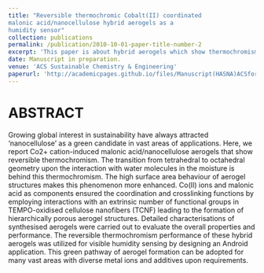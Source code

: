 ```yaml
---
title: "Reversible thermochromic Cobalt(II) coordinated
malonic acid/nanocellulose hybrid aerogels as a 
humidity sensor"
collection: publications
permalink: /publication/2010-10-01-paper-title-number-2
excerpt: 'This paper is about hybrid aerogels which show thermochromism (change colour with change in humidity of the surrounding environment).'
date: Manuscript in preparation.
venue: 'ACS Sustainable Chemistry & Engineering'
paperurl: 'http://academicpages.github.io/files/Manuscript(HASNA)ACSformat.pdf'
---
```


ABSTRACT
========
Growing global interest in sustainability have always attracted ‘nanocellulose’ as a green 
candidate in vast areas of applications. Here, we report Co2+ cation-induced malonic 
acid/nanocellulose aerogels that show reversible thermochromism. The transition from 
tetrahedral to octahedral geometry upon the interaction with water molecules in the moisture 
is behind this thermochromism. The high surface area behaviour of aerogel structures makes this 
phenomenon more enhanced. Co(II) ions and malonic acid as components ensured the 
coordination and crosslinking functions by employing interactions with an extrinsic number of 
functional groups in TEMPO-oxidised cellulose nanofibers (TCNF) leading to the formation of 
hierarchically porous aerogel structures. Detailed characterisations of synthesised aerogels 
were carried out to evaluate the overall properties and performance. The reversible 
thermochromism performance of these hybrid aerogels was utilized for visible humidity sensing by
designing an Android application. This green pathway of aerogel formation can be adopted for 
many vast areas with diverse metal ions and additives upon requirements. 
